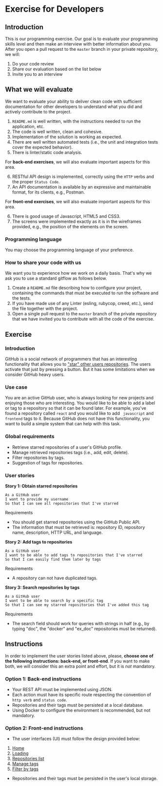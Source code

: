 # Exercise for Developers

## Introduction

This is our programming exercise. Our goal is to evaluate your programming skills level and then make an interview with better information about you. After you open a pull request to the `master` branch in your private repository, we will:

1. Do your code review
2. Share our evaluation based on the list below
3. Invite you to an interview

## What we will evaluate

We want to evaluate your ability to deliver clean code with sufficient documentation for other developers to understand what you did and actively contribute to the project.

1. `README.md` is well written, with the instructions needed to run the application, etc.
2. The code is well written, clean and cohesive.
3. Implementation of the solution is working as expected.
4. There are well written automated tests (i.e., the unit and integration tests cover the expected behavior).
5. There is linter/static code analysis.

For **back-end exercises**, we will also evaluate important aspects for this area.

6. RESTful API design is implemented, correctly using the `HTTP` verbs and the proper `Status Code`.
7. An API documentation is available by an expressive and maintainable format, for its clients, e.g., Postman.

For **front-end exercises**, we will also evaluate important aspects for this area.

6. There is good usage of Javascript, HTML5 and CSS3.
7. The screens were implemented exactly as it is in the wireframes provided, e.g., the position of the elements on the screen.

### Programming language

You may choose the programming language of your preference.

### How to share your code with us

We want you to experience how we work on a daily basis. That's why we ask you to use a standard gitflow as follows below.

1. Create a `README.md` file describing how to configure your project, containing the commands that must be executed to run the software and the tests.
2. If you have made use of any Linter (esling, rubycop, creed, etc.), send the file together with the project.
3. Open a single pull request to the `master` branch of the private repository that we have invited you to contribute with all the code of the exercise.

## Exercise

### Introduction

GitHub is a social network of programmers that has an interesting functionality that allows you to ["star" other users repositories](https://help.github.com/en/articles/saving-repositories-with-stars). The users activate that just by pressing a button. But it has some limitations when we consider GitHub heavy users.


### Use case

You are an active GitHub user, who is always looking for new projects and enjoying those who are interesting. You would like to be able to add a label or tag to a repository so that it can be found later. For example, you've found a repository called `react` and you would like to add ` javascript` and `frontend` tags to it. Because GitHub does not have this functionality, you want to build a simple system that can help with this task.

### Global requirements

- Retrieve starred repositories of a user's GitHub profile.
- Manage retrieved repositories tags (i.e., add, edit, delete).
- Filter repositories by tags.
- Suggestion of tags for repositories.

### User stories

**Story 1: Obtain starred repositories**

```
As a GitHub user
I want to provide my username
So that I can see all repositories that I've starred
```

Requirements

- You should get starred repositories using the GitHub Public API.
- The information that must be retrieved is: repository ID, repository name, description, HTTP URL, and language.

**Story 2: Add tags to repositories**

```
As a GitHub user
I want to be able to add tags to repositories that I've starred
So that I can easily find them later by tags
```

Requirements

- A repository can not have duplicated tags.

**Story 3: Search repositories by tags**

```
As a GitHub user
I want to be able to search by a specific tag
So that I can see my starred repositories that I've added this tag
```

Requirements

- The search field should work for queries with strings in half (e.g., by typing "doc", the "docker" and "ex_doc" repositories must be returned).

## Instructions

In order to implement the user stories listed above, please, **choose one of the following instructions: back-end, or front-end**. If you want to make both, we will consider this an extra point and effort, but it is *not* mandatory.

### Option 1: Back-end instructions

- Your REST API must be implemented using JSON.
- Each action must have its specific route respecting the convention of `http verb` and `status code`.
- Repositories and their tags must be persisted at a local database.
- Using Docker to configure the environment is recommended, but not mandatory.

### Option 2: Front-end instructions

- The user interfaces (UI) must follow the design provided below:
1. [Home](wireframes/01.png)
2. [Loading](wireframes/02.png)
3. [Repositories list](wireframes/03.png)
4. [Manage tags](wireframes/04.png)
5. [Filter by tags](wireframes/05.png)
- Repositories and their tags must be persisted in the user's local storage.

